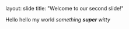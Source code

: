 layout: slide
title: "Welcome to our second slide!"

Hello hello my world
_something **super** witty_
